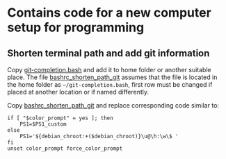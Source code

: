 # Contains code for a new computer setup for programming

## Shorten terminal path and add git information
Copy [git-completion.bash](./git-completion.bash) and add it to home folder or another suitable place. The file [bashrc_shorten_path_git](./bashrc_shorten_path_git) assumes that the file is located in the home folder as `~/git-completion.bash`, first row must be changed if placed at another location or if named differently.

Copy [bashrc_shorten_path_git](./bashrc_shorten_path_git) and replace corresponding code similar to:
```
if [ "$color_prompt" = yes ]; then
    PS1=$PS1_custom
else
    PS1='${debian_chroot:+($debian_chroot)}\u@\h:\w\$ '
fi
unset color_prompt force_color_prompt
```
